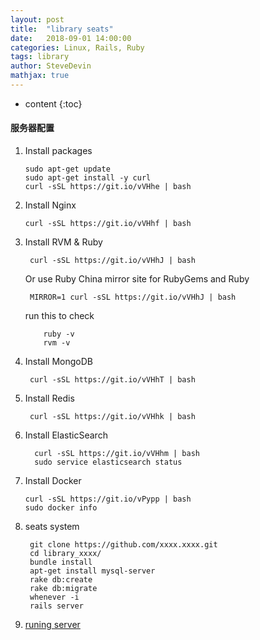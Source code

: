 ```yaml
---
layout: post
title:  "library seats"
date:   2018-09-01 14:00:00
categories: Linux, Rails, Ruby
tags: library
author: SteveDevin
mathjax: true
---
```

* content
{:toc}

#### 服务器配置
 1. Install packages
     ```
     sudo apt-get update
     sudo apt-get install -y curl
     curl -sSL https://git.io/vVHhe | bash
     ```
     
     
     
     
     
     
     
 2. Install Nginx
     ``` 
     curl -sSL https://git.io/vVHhf | bash
     ```
     
 3. Install RVM & Ruby
    ```
     curl -sSL https://git.io/vVHhJ | bash
    ```
    Or use Ruby China mirror site for RubyGems and Ruby
    ```
     MIRROR=1 curl -sSL https://git.io/vVHhJ | bash
    ```
    
    run this to check
    ```
        ruby -v
        rvm -v 
    ```
    
 4. Install MongoDB
    ```
     curl -sSL https://git.io/vVHhT | bash
    ```
    
 5. Install Redis
    ```
     curl -sSL https://git.io/vVHhk | bash
    ```
    
 6. Install ElasticSearch
    ```
      curl -sSL https://git.io/vVHhm | bash
      sudo service elasticsearch status
    ```
    
 7. Install Docker
    ```
    curl -sSL https://git.io/vPypp | bash
    sudo docker info
    ``` 
    
 8. seats system
    ```
     git clone https://github.com/xxxx.xxxx.git
     cd library_xxxx/
     bundle install 
     apt-get install mysql-server
     rake db:create
     rake db:migrate
     whenever -i
     rails server
    ```
  
 9. [runing server](seats.idevin.cn)
